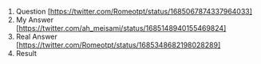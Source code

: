 1. Question [https://twitter.com/Romeotpt/status/1685067874337964033]  
2. My Answer [https://twitter.com/ah_meisami/status/1685148940155469824]   
3. Real Answer [https://twitter.com/Romeotpt/status/1685348682198028289]  
4. Result 
